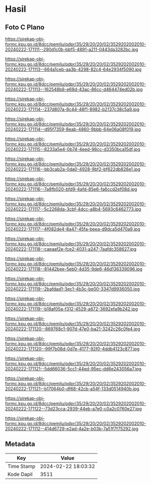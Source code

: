 # Hasil

## Foto C Plano

https://sirekap-obj-formc.kpu.go.id/8dcc/pemilu/pdpr/35/29/20/20/02/3529202002010-20240222-171111--290d1c0b-bbf5-4891-a211-0443da3282bc.jpg

https://sirekap-obj-formc.kpu.go.id/8dcc/pemilu/pdpr/35/29/20/20/02/3529202002010-20240222-171113--664a1ceb-aa3b-4298-82c4-64e2934f5090.jpg

https://sirekap-obj-formc.kpu.go.id/8dcc/pemilu/pdpr/35/29/20/20/02/3529202002010-20240222-171113--162548b8-e68d-43ac-86cc-d464474ed02b.jpg

https://sirekap-obj-formc.kpu.go.id/8dcc/pemilu/pdpr/35/29/20/20/02/3529202002010-20240222-171114--237d807a-8c44-48f1-8982-b2137c38c5a9.jpg

https://sirekap-obj-formc.kpu.go.id/8dcc/pemilu/pdpr/35/29/20/20/02/3529202002010-20240222-171114--d95f7359-8eab-4860-9bbb-64e06a08f019.jpg

https://sirekap-obj-formc.kpu.go.id/8dcc/pemilu/pdpr/35/29/20/20/02/3529202002010-20240222-171115--8233a5e4-0b74-4eed-98cc-d3350bca15df.jpg

https://sirekap-obj-formc.kpu.go.id/8dcc/pemilu/pdpr/35/29/20/20/02/3529202002010-20240222-171116--bb3cab2a-0da0-4928-9bf2-bf622db826e1.jpg

https://sirekap-obj-formc.kpu.go.id/8dcc/pemilu/pdpr/35/29/20/20/02/3529202002010-20240222-171116--7a8fb020-bfd9-4afd-85e6-fa6ccd2ef08d.jpg

https://sirekap-obj-formc.kpu.go.id/8dcc/pemilu/pdpr/35/29/20/20/02/3529202002010-20240222-171117--5c2268da-3cbf-4dcc-a8b4-5693c6462773.jpg

https://sirekap-obj-formc.kpu.go.id/8dcc/pemilu/pdpr/35/29/20/20/02/3529202002010-20240222-171117--4f082de4-8a47-45fa-beea-d9dca5d470a9.jpg

https://sirekap-obj-formc.kpu.go.id/8dcc/pemilu/pdpr/35/29/20/20/02/3529202002010-20240222-171118--caeaaf2e-fce2-4031-a247-7aafdc358627.jpg

https://sirekap-obj-formc.kpu.go.id/8dcc/pemilu/pdpr/35/29/20/20/02/3529202002010-20240222-171118--81442bee-5eb0-4d35-9de6-46d136339096.jpg

https://sirekap-obj-formc.kpu.go.id/8dcc/pemilu/pdpr/35/29/20/20/02/3529202002010-20240222-171119--2bafdad1-3ec1-4b3c-be00-3347d9936050.jpg

https://sirekap-obj-formc.kpu.go.id/8dcc/pemilu/pdpr/35/29/20/20/02/3529202002010-20240222-171119--b18af05a-f312-4529-a872-3692efa9b242.jpg

https://sirekap-obj-formc.kpu.go.id/8dcc/pemilu/pdpr/35/29/20/20/02/3529202002010-20240222-171120--869768c1-907d-47e0-ba21-3242c26c0fe4.jpg

https://sirekap-obj-formc.kpu.go.id/8dcc/pemilu/pdpr/35/29/20/20/02/3529202002010-20240222-171120--99f7b08d-0d7e-4177-92f0-4ddb4123c877.jpg

https://sirekap-obj-formc.kpu.go.id/8dcc/pemilu/pdpr/35/29/20/20/02/3529202002010-20240222-171121--5dd66036-5cc1-44ed-95ec-dd6e243056a7.jpg

https://sirekap-obj-formc.kpu.go.id/8dcc/pemilu/pdpr/35/29/20/20/02/3529202002010-20240222-171121--b17064b0-df68-42cb-a54f-133d0514940b.jpg

https://sirekap-obj-formc.kpu.go.id/8dcc/pemilu/pdpr/35/29/20/20/02/3529202002010-20240222-171122--73d23cca-2939-44eb-a7e0-c0a2c0760e27.jpg

https://sirekap-obj-formc.kpu.go.id/8dcc/pemilu/pdpr/35/29/20/20/02/3529202002010-20240222-171112--414d6729-e2ad-4a2e-b03b-7a51f7f75292.jpg


## Metadata

| Key        | Value               |
| ---------- | ------------------- |
| Time Stamp | 2024-02-22 18:03:32 |
| Kode Dapil | 3511                |



